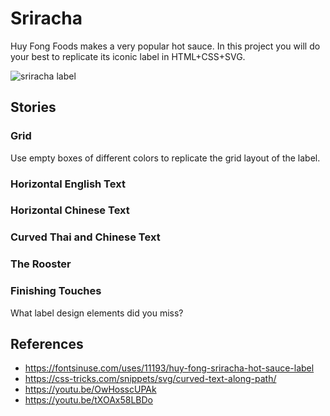 # Sriracha

Huy Fong Foods makes a very popular hot sauce. In this project you will do your best to replicate its iconic label in HTML+CSS+SVG.

![sriracha label](https://fiu-assets-2-syitaetz61hl2sa.stackpathdns.com/static/use-media-items/35/34643/upto-700xauto/57dfdf20/siracha-squeeze-28oz.jpeg?resolution=0)

## Stories

<!--box-->
### Grid

Use empty boxes of different colors to replicate the grid layout of the label.

<!--/box-->
<!--box-->

### Horizontal English Text

<!--/box-->
<!--box-->

### Horizontal Chinese Text

<!--/box-->
<!--box-->

### Curved Thai and Chinese Text

<!--/box-->
<!--box-->

### The Rooster

<!--/box-->

### Finishing Touches

What label design elements did you miss?

## References

* https://fontsinuse.com/uses/11193/huy-fong-sriracha-hot-sauce-label
* https://css-tricks.com/snippets/svg/curved-text-along-path/
* https://youtu.be/OwHosscUPAk
* https://youtu.be/tXOAx58LBDo

